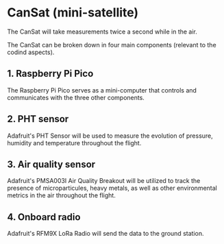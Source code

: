 # CanSat (mini-satellite)

The CanSat will take measurements twice a second while in the air. 

The CanSat can be broken down in four main components (relevant to the codind aspects).  

## 1. Raspberry Pi Pico

The Raspberry Pi Pico serves as a mini-computer that controls and communicates with the three other components.  

## 2. PHT sensor

Adafruit's PHT Sensor will be used to measure the evolution of pressure, humidity and temperature throughout the flight. 

## 3. Air quality sensor

Adafruit's PMSA003I Air Quality Breakout will be utilized to track the presence of microparticules, heavy metals, as well 
  as other environmental metrics in the air throughout the flight.  

## 4. Onboard radio

Adafruit's RFM9X LoRa Radio will send the data to the ground station.
